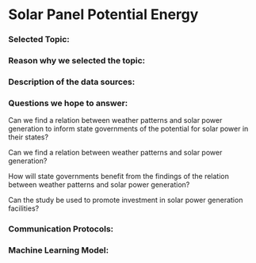 # Solar Panel Potential Energy

### Selected Topic:

### Reason why we selected the topic:

### Description of the data sources:

### Questions we hope to answer:

Can we find a relation between weather patterns and solar power generation to inform state governments of the potential for solar power in their states?

Can we find a relation between weather patterns and solar power generation?

How will state governments benefit from the findings of the relation between weather patterns and solar power generation?

Can the study be used to promote investment in solar power generation facilities? 

### Communication Protocols:


### Machine Learning Model:

